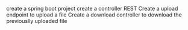 create a spring boot project
create a controller REST
Create a upload endpoint to upload a file
Create a download controller to download the previouslly uploaded file
